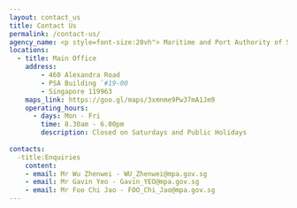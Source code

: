 ```yaml
---
layout: contact_us
title: Contact Us
permalink: /contact-us/
agency_name: <p style=font-size:20vh"> Maritime and Port Authority of Singapore (MPA) </p>
locations:
  - title: Main Office
    address:
        - 460 Alexandra Road
        - PSA Building `#19-00
        - Singapore 119963
    maps_link: https://goo.gl/maps/3xmnme9Pw37mA1Jm9
    operating_hours:
      - days: Mon - Fri
        time: 8.30am - 6.00pm
        description: Closed on Saturdays and Public Holidays
  
contacts:
  -title:Enquiries
    content:
    - email: Mr Wu Zhenwei - WU_Zhenwei@mpa.gov.sg
    - email: Mr Gavin Yeo - Gavin_YEO@mpa.gov.sg
    - email: Mr Foo Chi Jao - FOO_Chi_Jao@mpa.gov.sg
---
```

